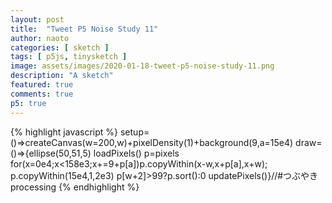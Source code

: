 ```yaml
---
layout: post
title:  "Tweet P5 Noise Study 11"
author: naoto
categories: [ sketch ]
tags: [ p5js, tinysketch ]
image: assets/images/2020-01-18-tweet-p5-noise-study-11.png
description: "A sketch"
featured: true
comments: true
p5: true
---
```


<div id = "p5sketch">
  <!-- p5 instance will be created here -->
</div>

{% highlight javascript %}
setup=()=>createCanvas(w=200,w)+pixelDensity(1)+background(9,a=15e4)
draw=()=>{ellipse(50,51,5)
loadPixels()
p=pixels
for(x=0e4;x<158e3;x+=9+p[a])p.copyWithin(x-w,x+p[a],x+w);
p.copyWithin(15e4,1,2e3)
p[w+2]>99?p.sort():0
updatePixels()}//#つぶやきprocessing
{% endhighlight %}

<script>
setup=()=>createCanvas(w=200,w).parent("p5sketch")+pixelDensity(1)+background(9,a=15e4)
draw=()=>{ellipse(50,51,5)
loadPixels()
p=pixels
for(x=0e4;x<158e3;x+=9+p[a])p.copyWithin(x-w,x+p[a],x+w);
p.copyWithin(15e4,1,2e3)
p[w+2]>99?p.sort():0
updatePixels()}//#つぶやきprocessing
</script>